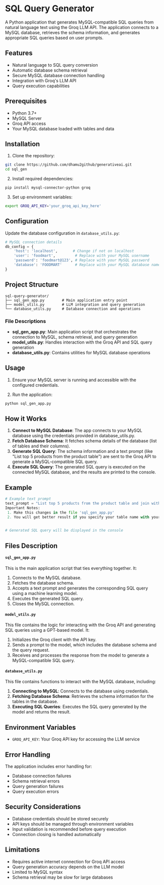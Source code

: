 # SQL Query Generator

A Python application that generates MySQL-compatible SQL queries from natural language text using the Groq LLM API. The application connects to a MySQL database, retrieves the schema information, and generates appropriate SQL queries based on user prompts.

## Features

- Natural language to SQL query conversion
- Automatic database schema retrieval
- Secure MySQL database connection handling
- Integration with Groq's LLM API
- Query execution capabilities

## Prerequisites

- Python 3.7+
- MySQL Server
- Groq API access
- Your MySQL database loaded with tables and data

## Installation

1. Clone the repository:
```bash
git clone https://github.com/dhamu2github/generativeai.git
cd sql_gen
```

2. Install required dependencies:
```bash
pip install mysql-connector-python groq
```

3. Set up environment variables:
```bash
export GROQ_API_KEY='your_groq_api_key_here'
```

## Configuration

Update the database configuration in `database_utils.py`:

```python
# MySQL connection details
db_config = {
    'host': 'localhost',       # Change if not on localhost
    'user': 'foodmart',         # Replace with your MySQL username
    'password': 'foodmart@123', # Replace with your MySQL password
    'database': 'FOODMART'      # Replace with your MySQL database name
}
```

## Project Structure

```
sql-query-generator/
├── sql_gen_app.py        # Main application entry point
├── model_utils.py        # LLM integration and query generation
└── database_utils.py     # Database connection and operations
```

### File Descriptions

- **sql_gen_app.py**: Main application script that orchestrates the connection to MySQL, schema retrieval, and query generation
- **model_utils.py**: Handles interaction with the Groq API and SQL query generation
- **database_utils.py**: Contains utilities for MySQL database operations

## Usage

1. Ensure your MySQL server is running and accessible with the configured credentials.

2. Run the application:
```bash
python sql_gen_app.py
```

## How it Works
1. **Connect to MySQL Database**: The app connects to your MySQL database using the credentials provided in database_utils.py.
2. **Fetch Database Schema**: It fetches schema details of the database (list of tables and their columns).
3. **Generate SQL Query**: The schema information and a text prompt (like "List top 5 products from the product table") are sent to the Groq API to generate a MySQL-compatible SQL query.
4. **Execute SQL Query**: The generated SQL query is executed on the connected MySQL database, and the results are printed to the console.

## Example

```python
# Example text prompt
text_prompt = "List top 5 products from the product table and join with table inventory_fact_1998 and get warehouse sales"
Important Notes: 
 1. Make this changes in the file 'sql_gen_app.py'
 2. You will get better result if you specify your table name with your correct requirement.
 

# Generated SQL query will be displayed in the console
```

## Files Description

#### `sql_gen_app.py`

This is the main application script that ties everything together. It:

1. Connects to the MySQL database.
2. Fetches the database schema.
3. Accepts a text prompt and generates the corresponding SQL query using a machine learning model.
4. Executes the generated SQL query.
5. Closes the MySQL connection.

#### `model_utils.py`

This file contains the logic for interacting with the Groq API and generating SQL queries using a GPT-based model. It:

1. Initializes the Groq client with the API key.
2. Sends a prompt to the model, which includes the database schema and the query request.
3. Receives and processes the response from the model to generate a MySQL-compatible SQL query.


#### `database_utils.py`

This file contains functions to interact with the MySQL database, including:

1. **Connecting to MySQL**: Connects to the database using credentials.
2. **Fetching Database Schema**: Retrieves the schema information for the tables in the database.
3. **Executing SQL Queries**: Executes the SQL query generated by the model and returns the result.


## Environment Variables

- `GROQ_API_KEY`: Your Groq API key for accessing the LLM service

## Error Handling

The application includes error handling for:
- Database connection failures
- Schema retrieval errors
- Query generation failures
- Query execution errors

## Security Considerations

- Database credentials should be stored securely
- API keys should be managed through environment variables
- Input validation is recommended before query execution
- Connection closing is handled automatically

## Limitations

- Requires active internet connection for Groq API access
- Query generation accuracy depends on the LLM model
- Limited to MySQL syntax
- Schema retrieval may be slow for large databases


